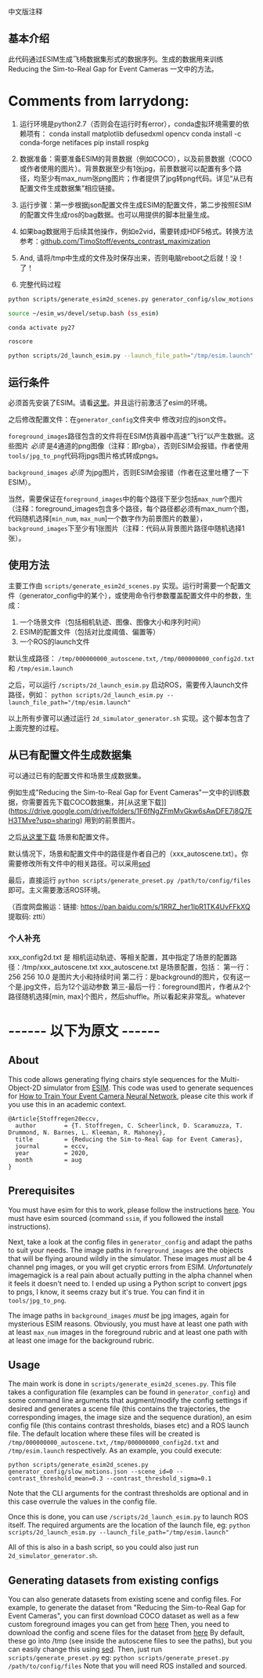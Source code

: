 中文版注释

## 基本介绍

此代码通过ESIM生成飞椅数据集形式的数据序列。生成的数据用来训练 Reducing the Sim-to-Real Gap for Event Cameras 一文中的方法。


# Comments from larrydong:

1. 运行环境是python2.7（否则会在运行时有error），conda虚拟环境需要的依赖项有：
conda install matplotlib defusedxml opencv
conda install -c conda-forge netifaces
pip install rospkg

2. 数据准备：需要准备ESIM的背景数据（例如COCO），以及前景数据（COCO或作者使用的图片）。背景数据至少有1张jpg，前景数据可以配置有多个路径，均至少有max_num张png图片；作者提供了jpg转png代码。详见“从已有配置文件生成数据集”相应链接。

3. 运行步骤：第一步根据json配置文件生成ESIM的配置文件，第二步按照ESIM的配置文件生成ros的bag数据。也可以用提供的脚本批量生成。

4. 如果bag数据用于后续其他操作，例如e2vid，需要转成HDF5格式。转换方法参考：[github.com/TimoStoff/events_contrast_maximization](github.com/TimoStoff/events_contrast_maximization)

5. And, 请将/tmp中生成的文件及时保存出来，否则电脑reboot之后就！没！了！

6. 完整代码过程
``` bash 
python scripts/generate_esim2d_scenes.py generator_config/slow_motions.json --scene_id=0 --contrast_threshold_mean=0.1 --contrast_threshold_sigma=0.1

source ~/esim_ws/devel/setup.bash (ss_esim)

conda activate py27

roscore

python scripts/2d_launch_esim.py --launch_file_path="/tmp/esim.launch"
```

## 运行条件

必须首先安装了ESIM。请看[这里](https://github.com/uzh-rpg/rpg_esim/wiki/Installation)。并且运行前激活了esim的环境。

之后修改配置文件：在`generator_config`文件夹中 修改对应的json文件。

`foreground_images`路径包含的文件将在ESIM仿真器中高速“飞行”以产生数据。这些图片 _必须_ 是4通道的png图像（注释：即rgba），否则ESIM会报错。作者使用`tools/jpg_to_png`代码将jpgs图片格式转成pngs。

`background_images` _必须_ 为jpg图片，否则ESIM会报错（作者在这里吐槽了一下ESIM）。

当然，需要保证在`foreground_images`中的每个路径下至少包括`max_num`个图片（注释：foreground_images包含多个路径，每个路径都必须有max_num个图，代码随机选择[`min_num`, `max_num`]一个数字作为前景图片的数量），`background_images`下至少有1张图片（注释：代码从背景图片路径中随机选择1张）。


## 使用方法

主要工作由 `scripts/generate_esim2d_scenes.py` 实现。运行时需要一个配置文件（generator_config中的某个），或使用命令行参数覆盖配置文件中的参数，生成：
  1. 一个场景文件（包括相机轨迹、图像、图像大小和序列时间）
  2. ESIM的配置文件（包括对比度阈值、偏置等）
  3. 一个ROS的launch文件

默认生成路径： `/tmp/000000000_autoscene.txt`, `/tmp/000000000_config2d.txt` 和 `/tmp/esim.launch` 

之后，可以运行 `/scripts/2d_launch_esim.py` 启动ROS，需要传入launch文件路径，例如：
```python scripts/2d_launch_esim.py --launch_file_path="/tmp/esim.launch"```

以上所有步骤可以通过运行 `2d_simulator_generator.sh` 实现。这个脚本包含了上面完整的过程。


## 从已有配置文件生成数据集

可以通过已有的配置文件和场景生成数据集。

例如生成"Reducing the Sim-to-Real Gap for Event Cameras"一文中的训练数据，你需要首先下载COCO数据集，并[从这里下载]](https://drive.google.com/drive/folders/1F6fNgZFmMvGkw6sAwDFE7j8Q7EH3TMve?usp=sharing) 用到的前景图片。

之后[从这里下载](https://drive.google.com/drive/folders/1ILoFnR5BHR17F0VGEzR0JIBfisw1nkc4?usp=sharing) 场景和配置文件。

默认情况下，场景和配置文件中的路径是作者自己的（xxx_autoscene.txt）。你需要修改所有文件中的相关路径。可以采用[sed](https://stackoverflow.com/questions/11392478/how-to-replace-a-string-in-multiple-files-in-linux-command-line)

最后，直接运行 ```python scripts/generate_preset.py /path/to/config/files``` 即可。主义需要激活ROS环境。

（百度网盘搬运：链接: https://pan.baidu.com/s/1RRZ_her1lpR1TK4UvFFkXQ 提取码: ztti）

### 个人补充
xxx_config2d.txt 是 相机运动轨迹、等相关配置，其中指定了场景的配置路径：/tmp/xxx_autoscene.txt
xxx_autoscene.txt 是场景配置，包括：
  第一行：256 256 10.0 是图片大小和持续时间
  第二行：是background的图片，仅有这一个是.jpg文件，后为12个运动参数
  第三-最后一行：foreground图片，作者从2个路径随机选择[min, max]个图片，然后shuffle。所以看起来非常乱。whatever



# ------   以下为原文   ------

## About
This code allows generating flying chairs style sequences for the Multi-Object-2D simulator from [ESIM](https://github.com/uzh-rpg/rpg_esim). This code was used to generate sequences for [How to Train Your Event Camera Neural Network](https://timostoff.github.io/20ecnn), please cite this work if you use this in an academic context.
```
@Article{Stoffregen20eccv,
  author        = {T. Stoffregen, C. Scheerlinck, D. Scaramuzza, T. Drummond, N. Barnes, L. Kleeman, R. Mahoney},
  title         = {Reducing the Sim-to-Real Gap for Event Cameras},
  journal       = eccv,
  year          = 2020,
  month         = aug
}
```

## Prerequisites
You must have esim for this to work, please follow the instructions [here](https://github.com/uzh-rpg/rpg_esim/wiki/Installation). You must have esim sourced (command `ssim`, if you followed the install instructions).

Next, take a look at the config files in `generator_config` and adapt the paths to suit your needs. The image paths in `foreground_images` are the objects that will be flying around wildly in the simulator. These images _must_ all be 4 channel png images, or you will get cryptic errors from ESIM. _Unfortunately_ imagemagick is a real pain about actually putting in the alpha channel when it feels it doesn't need to. I ended up using a Python script to convert jpgs to pngs, I know, it seems crazy but it's true. You can find it in `tools/jpg_to_png`. 

The image paths in `background_images` _must_ be jpg images, again for mysterious ESIM reasons. Obviously, you must have at least one path with at least `max_num` images in the foreground rubric and at least one path with at least one image for the background rubric.

## Usage
The main work is done in `scripts/generate_esim2d_scenes.py`. This file takes a configuration file (examples can be found in `generator_config`) and some command line arguments that augment/modify the config settings if desired and generates a scene file (this contains the trajectories, the corresponding images, the image size and the sequence duration), an esim config file (this contains contrast thresholds, biases etc) and a ROS launch file.
The default location where these files will be created is `/tmp/000000000_autoscene.txt`, `/tmp/000000000_config2d.txt` and `/tmp/esim.launch` respectively. As an example, you could execute:
```
python scripts/generate_esim2d_scenes.py generator_config/slow_motions.json --scene_id=0 --contrast_threshold_mean=0.3 --contrast_threshold_sigma=0.1
```
Note that the CLI arguments for the contrast thresholds are optional and in this case overrule the values in the config file.

Once this is done, you can use `/scripts/2d_launch_esim.py` to launch ROS itself. The required arguments are the location of the launch file, eg: 
```python scripts/2d_launch_esim.py --launch_file_path="/tmp/esim.launch"```

All of this is also in a bash script, so you could also just run `2d_simulator_generator.sh`.


## Generating datasets from existing configs
You can also generate datasets from existing scene and config files.
For example, to generate the dataset from "Reducing the Sim-to-Real Gap for Event Cameras", you can first download COCO dataset as well as a few custom foreground images you can get from [here](https://drive.google.com/drive/folders/1F6fNgZFmMvGkw6sAwDFE7j8Q7EH3TMve?usp=sharing)
Then, you need to download the config and scene files for the dataset from [here](https://drive.google.com/drive/folders/1ILoFnR5BHR17F0VGEzR0JIBfisw1nkc4?usp=sharing)
By default, these go into /tmp (see inside the autoscene files to see the paths), but you can easily change this using [sed](https://stackoverflow.com/questions/11392478/how-to-replace-a-string-in-multiple-files-in-linux-command-line).
Then, just run `scripts/generate_preset.py` eg:
```python scripts/generate_preset.py /path/to/config/files```
Note that you will need ROS installed and sourced.
